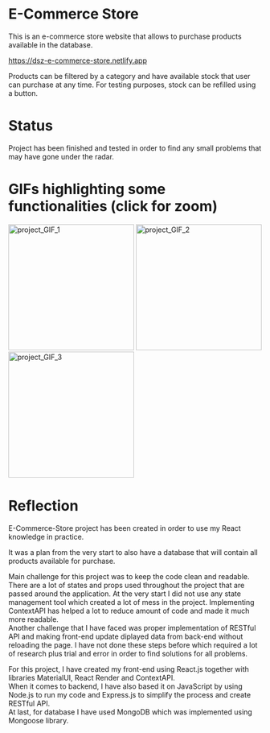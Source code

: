 # E-Commerce Store
This is an e-commerce store website that allows to purchase products available in the database.

<a href="https://dsz-e-commerce-store.netlify.app" target="_blank">https://dsz-e-commerce-store.netlify.app</a>

Products can be filtered by a category and have available stock that user can purchase at any time. 
For testing purposes, stock can be refilled using a button.

# Status
Project has been finished and tested in order to find any small problems that may have gone under the radar.

# GIFs highlighting some functionalities (click for zoom)
<img src="https://github.com/szymanskidawid/e-commerce-store/assets/17786383/731ad2f2-5d72-44fb-bb69-0b3c79909dcf" alt="project_GIF_1" width="250">
<img src="https://github.com/szymanskidawid/e-commerce-store/assets/17786383/54b99080-9197-402d-8bc5-5d2200bd6e4e" alt="project_GIF_2" width="250">
<img src="https://github.com/szymanskidawid/e-commerce-store/assets/17786383/a7754ccf-4a25-48ee-a3d2-359f63871cd4" alt="project_GIF_3" width="250">

# Reflection

E-Commerce-Store project has been created in order to use my React knowledge in practice. 

It was a plan from the very start to also have a database that will contain all products available for purchase.

Main challenge for this project was to keep the code clean and readable. There are a lot of states and props used throughout the project that are passed around the application. At the very start I did not use any state management tool which created a lot of mess in the project. Implementing ContextAPI has helped a lot to reduce amount of code and made it much more readable.\
Another challenge that I have faced was proper implementation of RESTful API and making front-end update diplayed data from back-end without reloading the page. I have not done these steps before which required a lot of research plus trial and error in order to find solutions for all problems.

For this project, I have created my front-end using React.js together with libraries MaterialUI, React Render and ContextAPI.\
When it comes to backend, I have also based it on JavaScript by using Node.js to run my code and Express.js to simplify the process and create RESTful API.\
At last, for database I have used MongoDB which was implemented using Mongoose library.
